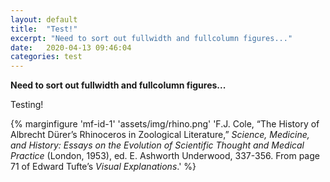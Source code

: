 ```yaml
---
layout: default
title:  "Test!"
excerpt: "Need to sort out fullwidth and fullcolumn figures..."
date:   2020-04-13 09:46:04
categories: test
---
```


**Need to sort out fullwidth and fullcolumn figures...**

Testing!

{% marginfigure 'mf-id-1' 'assets/img/rhino.png' 'F.J. Cole, “The History of Albrecht Dürer’s Rhinoceros in Zoological Literature,” *Science, Medicine, and History: Essays on the Evolution of Scientific Thought and Medical Practice* (London, 1953), ed. E. Ashworth Underwood, 337-356. From page 71 of Edward Tufte’s *Visual Explanations*.'  %}